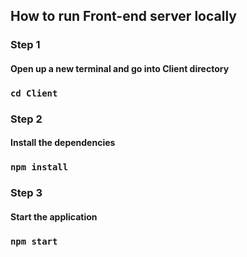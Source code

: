## How to run Front-end server locally

### Step 1

#### Open up a new terminal and go into Client directory

### `cd Client`

### Step 2

#### Install the dependencies

### `npm install`

### Step 3

#### Start the application

### `npm start`
